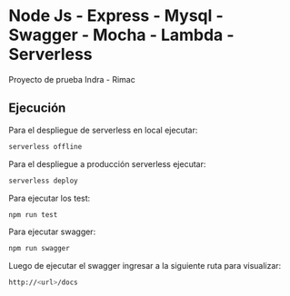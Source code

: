 # Node Js - Express - Mysql - Swagger - Mocha - Lambda - Serverless

Proyecto de prueba Indra - Rimac

## Ejecución

Para el despliegue de serverless en local ejecutar:

```bash
serverless offline
```

Para el despliegue a producción serverless ejecutar:

```bash
serverless deploy
```

Para ejecutar los test:

```bash
npm run test
```

Para ejecutar swagger:

```bash
npm run swagger
```

Luego de ejecutar el swagger ingresar a la siguiente ruta para visualizar:

```bash
http://<url>/docs
```
